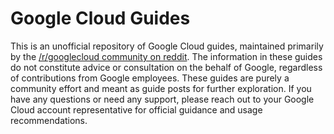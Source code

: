# Google Cloud Guides

This is an unofficial repository of Google Cloud guides, maintained primarily by the [/r/googlecloud community on reddit](https://reddit.com/r/googlecloud). The information in these guides do not constitute advice or consultation on the behalf of Google, regardless of contributions from Google employees. These guides are purely a community effort and meant as guide posts for further exploration. If you have any questions or need any support, please reach out to your Google Cloud account representative for official guidance and usage recommendations.